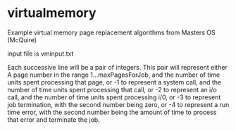 # virtualmemory

Example virtual memory page replacement algorithms from Masters OS (McQuire)

input file is vminput.txt

Each successive line will be a pair of integers.  This pair  will represent either
 A page number in the range 1…maxPagesForJob, and the number of time units spent processing that page, or
-1 to represent a system call, and the number of time units spent processing that call, or
-2 to represent an i/o call, and the number of time units spent processing i/0, or
-3 to represent job termination, with the second number being zero, or
-4 to represent a run time error, with the second number being the amount of time to process that error and terminate the job.

